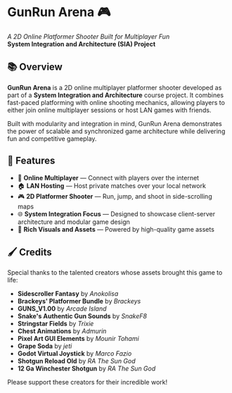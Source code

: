 # GunRun Arena 🎮  
*A 2D Online Platformer Shooter Built for Multiplayer Fun*  
**System Integration and Architecture (SIA) Project**

## 📚 Overview
**GunRun Arena** is a 2D online multiplayer platformer shooter developed as part of a **System Integration and Architecture** course project. It combines fast-paced platforming with online shooting mechanics, allowing players to either join online multiplayer sessions or host LAN games with friends.

Built with modularity and integration in mind, GunRun Arena demonstrates the power of scalable and synchronized game architecture while delivering fun and competitive gameplay.

## 🚀 Features
- 🔫 **Online Multiplayer** — Connect with players over the internet
- 🏠 **LAN Hosting** — Host private matches over your local network
- 🎮 **2D Platformer Shooter** — Run, jump, and shoot in side-scrolling maps
- 🌐 **System Integration Focus** — Designed to showcase client-server architecture and modular game design
- 🎨 **Rich Visuals and Assets** — Powered by high-quality game assets

## 🖌️ Credits
Special thanks to the talented creators whose assets brought this game to life:

- **Sidescroller Fantasy** by *Anokolisa*
- **Brackeys' Platformer Bundle** by *Brackeys*
- **GUNS_V1.00** by *Arcade Island*
- **Snake's Authentic Gun Sounds** by *SnakeF8*
- **Stringstar Fields** by *Trixie*
- **Chest Animations** by *Admurin*
- **Pixel Art GUI Elements** by *Mounir Tohami*
- **Grape Soda** by *jeti*
- **Godot Virtual Joystick** by *Marco Fazio*
- **Shotgun Reload Old** by *RA The Sun God*
- **12 Ga Winchester Shotgun** by *RA The Sun God*

Please support these creators for their incredible work!
